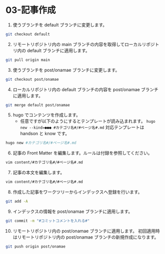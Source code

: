 # 03-記事作成

1.  使うブランチを default ブランチに変更します。

```bash
git checkout default
```

2.  リモートリポジトリ内の main ブランチの内容を取得してローカルリポジトリ内の default ブランチに適用します。

```bash
git pull origin main
```

3.  使うブランチを post/onamae ブランチに変更します。

```bash
git checkout post/onamae
```

4.  ローカルリポジトリ内の default ブランチの内容を post/onamae ブランチに適用します。

```bash
git merge default post/onamae
```

5.  hugo でコンテンツを作成します。
    - 任意ですが以下のようにするとテンプレートが読み込まれます。
      `hugo new --kind=●●● #カテゴリ名#/#ページ名#.md`
      対応テンプレートは handson と know です。

```bash
hugo new #カテゴリ名#/#ページ名#.md
```

6.  記事の Front Matter を編集します。ルールは付録を参照してください。

```bash
vim content/#カテゴリ名#/#ページ名#.md
```

7.  記事の本文を編集します。

```bash
vim content/#カテゴリ名#/#ページ名#.md
```

8.  作成した記事をワークツリーからインデックスへ登録を行います。

```bash
git add -A
```

9.  インデックスの情報を post/onamae ブランチに適用します。

```bash
git commit -m "#コミットコメントを入れる#"
```

10. リモートリポジトリ内の post/onamae ブランチに適用します。
    初回適用時はリモートリポジトリ内の post/onamae ブランチの新規作成になります。

```bash
git push origin post/onamae
```
